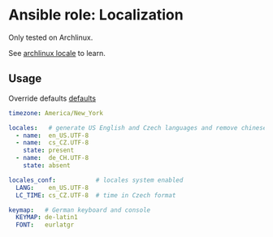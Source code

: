 # Ansible role: Localization

Only tested on Archlinux.

See [archlinux locale](https://wiki.archlinux.org/title/Locale) to learn.

## Usage
Override defaults [defaults](https://github.com/lunics/ansible_role_localization/blob/main/defaults/main.yml)
```yaml
timezone: America/New_York

locales:   # generate US English and Czech languages and remove chinese
  - name:  en_US.UTF-8
  - name:  cs_CZ.UTF-8
    state: present
  - name:  de_CH.UTF-8
    state: absent

locales_conf:           # locales system enabled
  LANG:    en_US.UTF-8
  LC_TIME: cs_CZ.UTF-8  # time in Czech format

keymap:   # German keyboard and console
  KEYMAP: de-latin1
  FONT:   eurlatgr
```
